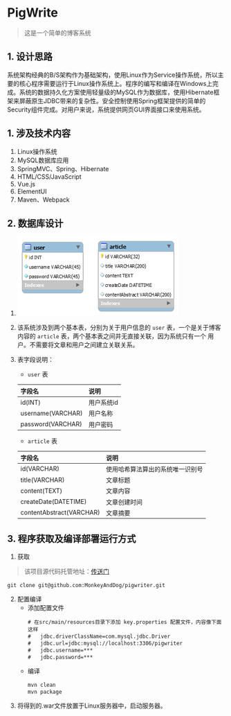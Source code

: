 # PigWrite
> 这是一个简单的博客系统

## 1. 设计思路
系统架构经典的B/S架构作为基础架构，使用Linux作为Service操作系统，所以主要的核心程序需要运行于Linux操作系统上。程序的编写和编译在Windows上完成。系统的数据持久化方案使用轻量级的MySQL作为数据库，使用Hibernate框架来屏蔽原生JDBC带来的复杂性。安全控制使用Spring框架提供的简单的Security组件完成。对用户来说，系统提供网页GUI界面接口来使用系统。

## 1. 涉及技术内容
1. Linux操作系统
2. MySQL数据库应用
3. SpringMVC、Spring、Hibernate
4. HTML/CSS/JavaScript
5. Vue.js
6. ElementUI
7. Maven、Webpack
    
## 2. 数据库设计
1. ![数据库设计图](database/diagram.png)
2. 该系统涉及到两个基本表，分别为关于用户信息的 `user` 表，一个是关于博客内容的 `article` 表，两个基本表之间并无直接关联，因为系统只有一个
用户。不需要将文章和用户之间建立关联关系。
3. 表字段说明：
    * `user` 表
    
    |字段名|说明|
    |---|---|
    |id(INT)|用户系统id|
    |username(VARCHAR)|用户名称|
    |password(VARCHAR)|用户密码|
    
    * `article` 表
    
    |字段名|说明|
    |---|---|
    |id(VARCHAR)|使用哈希算法算出的系统唯一识别号|
    |title(VARCHAR)|文章标题|
    |content(TEXT)|文章内容|
    |createDate(DATETIME)|文章创建时间|
    |contentAbstract(VARCHAR)|文章摘要|
     
## 3. 程序获取及编译部署运行方式
1. 获取
> 该项目源代码托管地址：[传送门](https://github.com/MonkeyAndDog/PigWriterServers)
```
git clone git@github.com:MonkeyAndDog/pigwriter.git
```

2. 配置编译
    * 添加配置文件
        ```
        # 在src/main/resources目录下添加 key.properties 配置文件，内容像下面这样
        #   jdbc.driverClassName=com.mysql.jdbc.Driver
        #   jdbc.url=jdbc:mysql://localhost:3306/pigwriter
        #   jdbc.username=***
        #   jdbc.password=***
        ```
    * 编译
        ```
        mvn clean
        mvn package
        ```
3. 将得到的.war文件放置于Linux服务器中，启动服务器。
